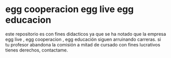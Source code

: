 # egg cooperacion egg live egg educacion
este repositorio es con fines didacticos ya que se ha notado que la empresa egg live , egg cooperacion , egg educación siguen arruinando carreras. si tu profesor abandona la comisión a mitad de cursado con fines lucrativos tienes derechos, contactame. 
